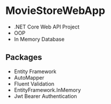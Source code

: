 # MovieStoreWebApp
- .NET Core Web API Project
- OOP
- In Memory Database
## Packages
- Entity Framework
- AutoMapper
- Fluent Validation
- EntityFramework.InMemory
- Jwt Bearer Authentication
